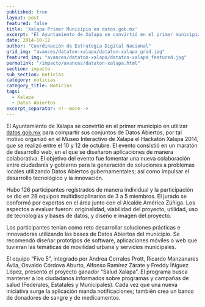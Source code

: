 ```yaml
---
published: true
layout: post
featured: false
title: 'Xalapa Primer Municipio en datos.gob.mx'
excerpt: "El Ayuntamiento de Xalapa se convirtió en el primer municipio en utilizar datos.gob.mx/xalapa para compartir sus conjuntos de datos abiertos y organizó el Hackatón Xalapa 2014."
date: 2014-10-12
author: "Coordinación de Estrategia Digital Nacional"
grid_img: "avances/dataton-xalapa/dataton-xalapa_grid.jpg"
featured_img: "avances/dataton-xalapa/dataton-xalapa_featured.jpg"
permalink: "/impacto/avances/dataton-xalapa.html"
section: impacto
sub_section: noticias
category: noticias
category_title: Noticias
tags:
  - Xalapa
  - Datos Abiertos
excerpt_separator: <!--more-->
---
```


El Ayuntamiento de Xalapa se convirtió en el primer municipio en utilizar [datos.gob.mx](http://catalogo.datos.gob.mx/organization/ayuntamiento-de-xalapa) para compartir sus conjuntos de Datos Abiertos, por tal motivo organizó en el Museo Interactivo de Xalapa el Hackatón Xalapa 2014, que se realizó entre el 10 y 12 de octubre. El evento consistió en un maratón de desarrollo web, en el que se diseñaron aplicaciones de manera colaborativa. El objetivo del evento fue fomentar una nueva colaboración entre ciudadanía y gobierno para la generación de soluciones a problemas locales utilizando Datos Abiertos gubernamentales; así como impulsar el desarrollo tecnológico y la innovación.  

<!--more-->

Hubo 126 participantes registrados de manera individual y la participación se dio en 28 equipos multidisciplinarios de 3 a 5 miembros. El jurado se conformó por expertos en el área junto con el Alcalde Américo Zúñiga. Los aspectos a evaluar fueron: originalidad, viabilidad del proyecto, utilidad, uso de tecnologías y bases de datos, y diseño e imagen del proyecto.

Los participantes tenían como reto desarrollar soluciones prácticas e innovadoras utilizando las bases de Datos Abiertos del municipio. Se recomendó diseñar prototipos de software, aplicaciones móviles o web que tuvieran las temáticas de movilidad urbana y servicios municipales.

El equipo “Five 5”, integrado por Andrea Corrales Prott, Ricardo Manzanares Ávila, Osvaldo Córdova Aburto, Alfonso Ramírez Zárate y Freddy Íñiguez López, presentó el proyecto ganador “Salud Xalapa”. El programa busca mantener a los ciudadanos informados sobre programas y campañas de salud (Federales, Estatales y Municipales). Cada vez que una nueva iniciativa surge la aplicación manda notificaciones; también crea un banco de donadores de sangre y de medicamentos.
